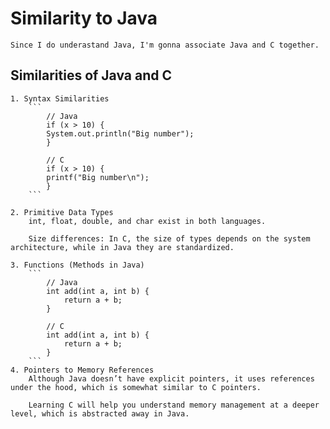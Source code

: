 # Similarity to Java

    Since I do underastand Java, I'm gonna associate Java and C together.

## Similarities of Java and C

    1. Syntax Similarities
        ```
            // Java
            if (x > 10) {
            System.out.println("Big number");
            }

            // C
            if (x > 10) {
            printf("Big number\n");
            }
        ```

    2. Primitive Data Types
        int, float, double, and char exist in both languages.

        Size differences: In C, the size of types depends on the system architecture, while in Java they are standardized.

    3. Functions (Methods in Java)
        ```
            // Java
            int add(int a, int b) {
                return a + b;
            }

            // C
            int add(int a, int b) {
                return a + b;
            }
        ```
    4. Pointers to Memory References
        Although Java doesn’t have explicit pointers, it uses references under the hood, which is somewhat similar to C pointers.

        Learning C will help you understand memory management at a deeper level, which is abstracted away in Java.